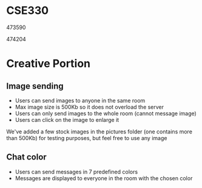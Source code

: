 # CSE330
473590

474204

# Creative Portion

## Image sending
 - Users can send images to anyone in the same room
 - Max image size is 500Kb so it does not overload the server
 - Users can only send images to the whole room (cannot message image)
 - Users can click on the image to enlarge it

 We've added a few stock images in the pictures folder (one contains more than 500Kb) for testing purposes, but feel free to use any image

## Chat color
 - Users can send messages in 7 predefined colors
 - Messages are displayed to everyone in the room with the chosen color

